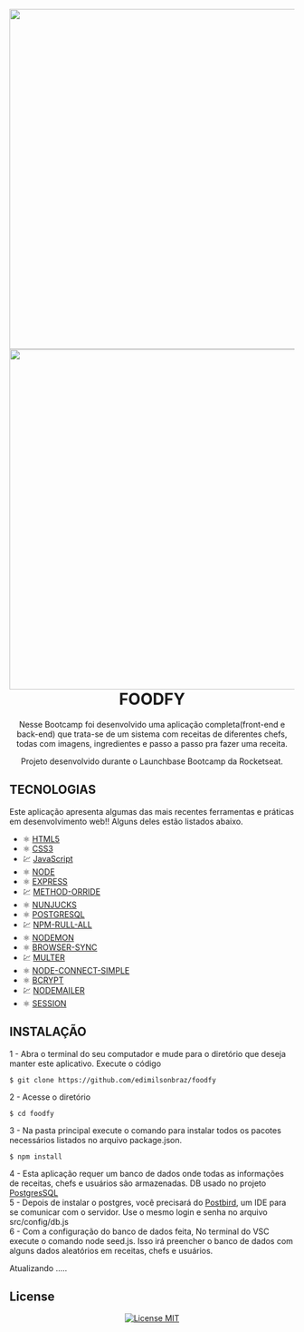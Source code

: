 <h1 align="center">
<br>
  <img src="https://ik.imagekit.io/1n1swj1w28/Foodfy_eMEWz_K42P.png" width="600">
  
<br>
<img src="https://ik.imagekit.io/1n1swj1w28/Foodfy02_qbkZct__dy.png" width="600">
<br>
  FOODFY
</h1>

<p align="center">Nesse Bootcamp foi desenvolvido uma aplicação completa(front-end e back-end) que trata-se de um sistema com receitas de diferentes chefs, todas com imagens, ingredientes e passo a passo pra fazer uma receita.</p>
  
<p align="center"> Projeto desenvolvido durante o Launchbase Bootcamp da Rocketseat. </p>


## TECNOLOGIAS

Este aplicação apresenta algumas das mais recentes ferramentas e práticas em desenvolvimento web!!
Alguns deles estão listados abaixo.

- ⚛️ [HTML5](https://developer.mozilla.org/pt-BR/docs/Web/HTML)
- ⚛️ [CSS3](https://developer.mozilla.org/pt-BR/docs/Web/CSS)
- 💹 [JavaScript](https://developer.mozilla.org/pt-BR/docs/Web/JavaScript)
- ⚛️ [NODE](https://nodejs.org/en/)
- ⚛️ [EXPRESS](https://github.com/expressjs/express)
- 💹 [METHOD-ORRIDE](https://github.com/expressjs/method-override)
- ⚛️ [NUNJUCKS](https://github.com/mozilla/nunjucks)
- ⚛️ [POSTGRESQL](https://www.postgresql.org/)
- 💹 [NPM-RULL-ALL](https://github.com/mysticatea/npm-run-all)
- ⚛️ [NODEMON](https://github.com/remy/nodemon)
- ⚛️ [BROWSER-SYNC](https://github.com/BrowserSync/browser-sync)
- 💹 [MULTER](https://github.com/expressjs/multer)
- ⚛️ [NODE-CONNECT-SIMPLE](https://github.com/voxpelli/node-connect-pg-simple)
- ⚛️ [BCRYPT](https://github.com/dcodeIO/bcrypt.js) 
- 💹 [NODEMAILER](https://github.com/nodemailer/nodemailer)
- ⚛️ [SESSION](https://github.com/expressjs/session)

## INSTALAÇÃO <BR>

1 - Abra o terminal do seu computador e mude para o diretório que deseja manter este aplicativo. Execute o código
```
$ git clone https://github.com/edimilsonbraz/foodfy
```
2 - Acesse o diretório
```
$ cd foodfy
```
3 - Na pasta principal execute o comando para instalar todos os pacotes necessários listados no arquivo package.json.
```
$ npm install
```
4 - Esta aplicação requer um banco de dados onde todas as informações de receitas, chefs e usuários são armazenadas. DB usado no projeto [PostgresSQL](https://www.postgresql.org/)<br>
5 - Depois de instalar o postgres, você precisará do [Postbird](https://www.electronjs.org/apps/postbird), um IDE para se comunicar com o servidor. Use o mesmo login e senha no arquivo src/config/db.js<br>
6 - Com a configuração do banco de dados feita, No terminal do VSC execute o comando node seed.js. Isso irá preencher o banco de dados com alguns dados aleatórios em receitas, chefs e usuários. 

Atualizando .....


## License

<p align="center">
  <a href="https://opensource.org/licenses/MIT">
    <img src="https://img.shields.io/badge/License-MIT-blue.svg" alt="License MIT">
  </a>
</p>
